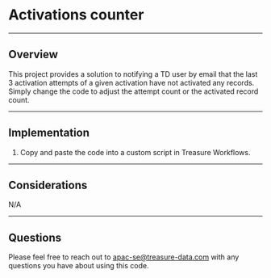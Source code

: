 # Activations counter

----
## Overview

This project provides a solution to notifying a TD user by email that the last 3 activation attempts of a given activation have not activated any records.
Simply change the code to adjust the attempt count or the activated record count.

----
## Implementation
1. Copy and paste the code into a custom script in Treasure Workflows.

----
## Considerations

N/A

----
## Questions

Please feel free to reach out to apac-se@treasure-data.com with any questions you have about using this code.
